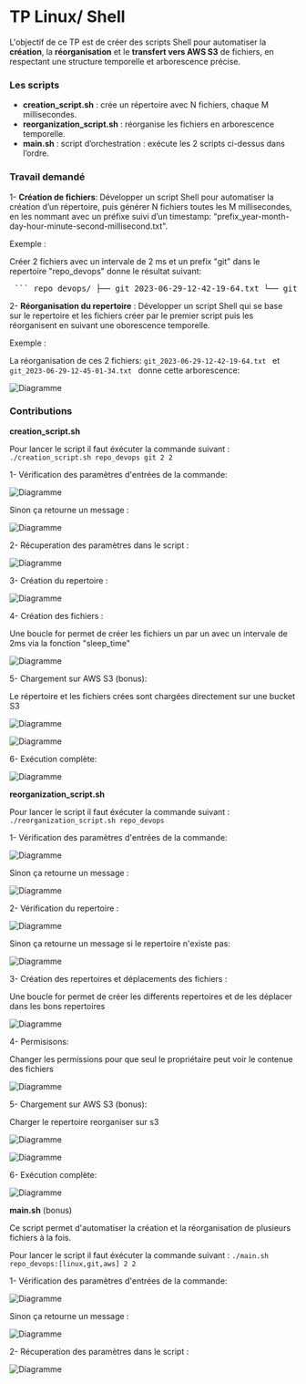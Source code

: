 # TP Linux/ Shell


L'objectif de ce TP est de créer des scripts Shell pour automatiser la **création**, la **réorganisation** et le **transfert vers AWS S3** de fichiers, en respectant une structure temporelle et arborescence précise.

### Les scripts

- **creation_script.sh** : crée un répertoire avec N fichiers, chaque M millisecondes.
- **reorganization_script.sh** : réorganise les fichiers en arborescence temporelle.
- **main.sh** : script d’orchestration : exécute les 2 scripts ci-dessus dans l’ordre.


### Travail demandé

 1- **Création de fichiers**: Développer un script Shell pour automatiser la création d’un répertoire, puis générer N fichiers toutes les M millisecondes, en les nommant avec un préfixe suivi d’un timestamp: "prefix_year-month-day-hour-minute-second-millisecond.txt".

 Exemple : 
 
 Créer 2 fichiers avec un intervale de 2 ms et un prefix "git" dans le repertoire "repo_devops" donne le résultat suivant:
 
 <pre> ``` repo_devops/ ├── git_2023-06-29-12-42-19-64.txt └── git_2023-06-29-12-45-01-34.txt ``` </pre>

 2- **Réorganisation du repertoire** : Développer un script Shell qui se base sur le repertoire et les fichiers créer par le premier script puis les réorganisent en suivant une oborescence temporelle.

 Exemple : 
 
 La réorganisation de ces 2 fichiers:  `git_2023-06-29-12-42-19-64.txt ` et  `git_2023-06-29-12-45-01-34.txt ` donne cette arborescence:

 ![Diagramme](images/arborescence.png)


### Contributions

**creation_script.sh**

Pour lancer le script il faut éxécuter la commande suivant : ```./creation_script.sh repo_devops git 2 2```

1- Vérification des paramètres  d'entrées de la commande:

 ![Diagramme](images/check.png)

 Sinon ça retourne un message :

 ![Diagramme](images/log_1.png)

 2- Récuperation des paramètres dans le script :

 ![Diagramme](images/params.png)

 3- Création du repertoire :

 ![Diagramme](images/repo.png)

  4- Création des fichiers :

  Une boucle for permet de créer les fichiers un par un avec un intervale de 2ms via la fonction "sleep_time"

 ![Diagramme](images/file_1.png)

 5- Chargement sur AWS S3 (bonus):

 Le répertoire et les fichiers crées sont chargées directement sur une bucket S3

 ![Diagramme](images/aws_1.png)

 ![Diagramme](images/aws_2.png)

 6- Exécution complète:

 ![Diagramme](images/execut_1.png)

 **reorganization_script.sh**

 Pour lancer le script il faut éxécuter la commande suivant : ```./reorganization_script.sh repo_devops```

 1- Vérification des paramètres  d'entrées de la commande:

 ![Diagramme](images/check_2.png)

 Sinon ça retourne un message :

 ![Diagramme](images/log_2.png)

 2- Vérification du repertoire :

 ![Diagramme](images/check_3.png)

 Sinon ça retourne un message si le repertoire n'existe pas:

 ![Diagramme](images/log_3.png)

 3- Création des repertoires et déplacements des fichiers :

  Une boucle for permet de créer les differents repertoires et de les déplacer dans les bons repertoires

 ![Diagramme](images/file_2.png)

 4- Permisisons:

 Changer les permissions pour que seul le propriétaire peut voir le contenue des fichiers

 ![Diagramme](images/permission.png)

  5- Chargement sur AWS S3 (bonus):

 Charger le repertoire reorganiser sur s3

 ![Diagramme](images/aws_3.png)

 ![Diagramme](images/aws_4.png)

  6- Exécution complète:

 ![Diagramme](images/execut_2.png)

 **main.sh** (bonus)

 Ce script permet d'automatiser la création et la réorganisation de plusieurs fichiers à la fois.

  Pour lancer le script il faut éxécuter la commande suivant : ```./main.sh repo_devops:[linux,git,aws] 2 2```

 1- Vérification des paramètres  d'entrées de la commande:

 ![Diagramme](images/check_4.png)

 Sinon ça retourne un message :

 ![Diagramme](images/log_4.png)

  2- Récuperation des paramètres dans le script :

 ![Diagramme](images/params_2.png)
